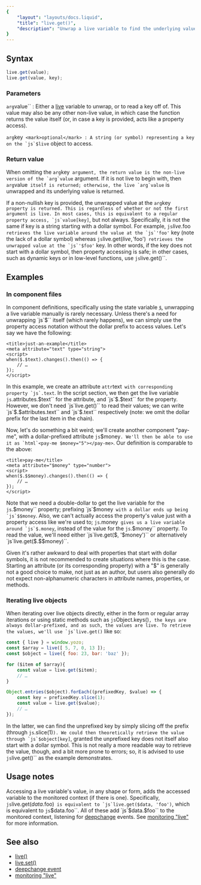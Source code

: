 ```yaml
---
{
	"layout": "layouts/docs.liquid",
	"title": "live.get()",
	"description": "Unwrap a live variable to find the underlying value, or retrieve the value at any key of a live object."
}
---
```


## Syntax

```js
live.get(value);
live.get(value, key);
```

### Parameters

`arg`value``
: Either a [live](/docs/live/) variable to unwrap, or to read a key off of. This value may also be any other non-live value, in which case the function returns the value itself (or, in case a key is provided, acts like a property access).

`arg`key`` <mark>optional</mark>
: A string (or symbol) representing a key on the `js`$live`` object to access.

### Return value

When omitting the `arg`key`` argument, the return value is the non-live version of the `arg`value`` argument. If it is not live to begin with, then `arg`value`` itself is returned; otherwise, the live `arg`value`` is unwrapped and its underlying value is returned.

If a non-nullish key is provided, the unwrapped value at the `arg`key`` property is returned. This is regardless of whether or not the first argument is live. In most cases, this is equivalent to a regular property access, `js`value[key]``, but not always. Specifically, it is not the same if key is a string starting with a dollar symbol. For example, `js`$live.$foo`` retrieves the live variable around the value at the `js`'foo'`` key (note the lack of a dollar symbol) whereas `js`live.get($live, '$foo')`` retrieves the unwrapped value at the `js`'$foo'`` key. In other words, if the key does not start with a dollar symbol, then property accessing is safe; in other cases, such as dynamic keys or in low-level functions, use `js`live.get()``.

## Examples

### In component files

In component definitions, specifically using the state variable [`$`](/docs/components/$/), unwrapping a live variable manually is rarely necessary. Unless there's a need for unwrapping `js`$`` itself (which rarely happens), we can simply use the property access notation without the dollar prefix to access values. Let's say we have the following:

```yz
<title>just-an-example</title>
<meta attribute="text" type="string">
<script>
when($.$text).changes().then(() => {
	// …
});
</script>
```

In this example, we create an attribute `attr`text`` with corresponding property `js`.text``. In the script section, we then get the live variable `js`$.$attributes.$text`` for the attribute, and `js`$.$text`` for the property. However, we don't need `js`live.get()`` to read their values; we can write `js`$.$attributes.text`` and `js`$.text`` respectively (note: we omit the dollar prefix for the last item in the chain).

Now, let's do something a bit weird; we'll create another component "pay-me", with a dollar-prefixed attribute `js`$money``. We'll then be able to use it as `html`<pay-me $money="5"></pay-me>``. Our definition is comparable to the above:

```yz
<title>pay-me</title>
<meta attribute="$money" type="number">
<script>
when($.$$money).changes().then(() => {
	// …
});
</script>
```

Note that we need a double-dollar to get the live variable for the `js`.$money`` property; prefixing `js`$money`` with a dollar ends up being `js`$$money``. Also, we can't actually access the property's value just with a property access like we're used to; `js`$.$money`` gives us a live variable around `js`$.money``, instead of the value for the `js`.$money`` property. To read the value, we'll need either `js`live.get($, '$money')`` or alternatively `js`live.get($.$$money)``.

Given it's rather awkward to deal with properties that start with dollar symbols, it is not recommended to create situations where this is the case. Starting an attribute (or its corresponding property) with a "$" is generally not a good choice to make, not just as an author, but users also generally do not expect non-alphanumeric characters in attribute names, properties, or methods.

### Iterating live objects

When iterating over live objects directly, either in the form or regular array iterations or using static methods such as `js`Object.keys()``, the keys are always dollar-prefixed, and as such, the values are live. To retrieve the values, we'll use `js`live.get()`` like so:

```js
const { live } = window.yozo;
const $array = live([ 5, 7, 0, 13 ]);
const $object = live({ foo: 23, bar: 'baz' });

for ($item of $array){
	const value = live.get($item);
	// …
}

Object.entries($object).forEach((prefixedKey, $value) => {
	const key = prefixedKey.slice(1);
	const value = live.get($value);
	// …
});
```

In the latter, we can find the unprefixed key by simply slicing off the prefix (through `js`.slice(1)``). We could then theoretically retrieve the value through `js`$object[key]``, granted the unprefixed key does not itself also start with a dollar symbol. This is not really a more readable way to retrieve the value, though, and a bit more prone to errors; so, it is advised to use `js`live.get()`` as the example demonstrates.

## Usage notes

Accessing a live variable's value, in any shape or form, adds the accessed variable to the monitored context (if there is one). Specifically, `js`live.get($data.$foo)`` is equivalent to `js`live.get($data, 'foo')``, which is equivalent to `js`$data.foo``. All of these add `js`$data.$foo`` to the monitored context, listening for [deepchange](/docs/live/deepchange/) events. See [monitoring "live"](/docs/monitor/live/) for more information.

## See also

- [live()](/docs/live/)
- [live.set()](/docs/live/set/)
- [deepchange event](/docs/live/deepchange/)
- [monitoring "live"](/docs/monitor/live/)
